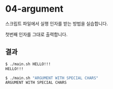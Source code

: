 # 04-argument

스크립트 파일에서 실행 인자를 받는 방법을 실습합니다.

첫번째 인자를 그대로 출력합니다.

## 결과
```bash
$ ./main.sh HELLO!!!
HELLO!!!
```

```bash
$ ./main.sh "ARGUMENT WITH SPECIAL CHARS"
ARGUMENT WITH SPECIAL CHARS
```
